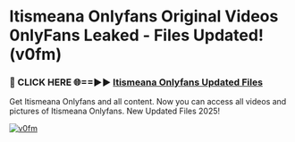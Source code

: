 # Itismeana Onlyfans Original Videos 0nlyFans Leaked - Files Updated! (v0fm)

<h3>🔴 CLICK HERE 🌐==►► <a href="https://tinyurl.com/x26r9saj" rel="nofollow">Itismeana Onlyfans Updated Files</a></h3>

Get Itismeana Onlyfans and all content. Now you can access all videos and pictures of Itismeana Onlyfans. New Updated Files 2025!

[![v0fm](https://i.imgur.com/LkgZPqh.gif)](https://tinyurl.com/x26r9saj)
